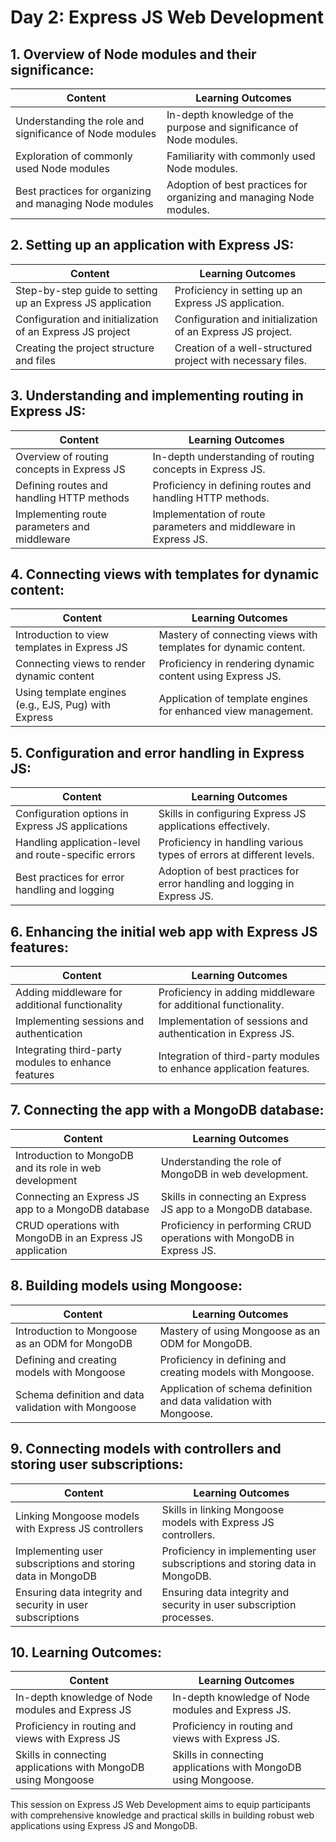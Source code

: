 # Day 2: Express JS Web Development

## 1. Overview of Node modules and their significance:

| Content                               | Learning Outcomes                                      |
|---------------------------------------|--------------------------------------------------------|
| Understanding the role and significance of Node modules | In-depth knowledge of the purpose and significance of Node modules.|
| Exploration of commonly used Node modules | Familiarity with commonly used Node modules.            |
| Best practices for organizing and managing Node modules | Adoption of best practices for organizing and managing Node modules.|

## 2. Setting up an application with Express JS:

| Content                               | Learning Outcomes                                      |
|---------------------------------------|--------------------------------------------------------|
| Step-by-step guide to setting up an Express JS application | Proficiency in setting up an Express JS application.    |
| Configuration and initialization of an Express JS project | Configuration and initialization of an Express JS project.|
| Creating the project structure and files | Creation of a well-structured project with necessary files.|

## 3. Understanding and implementing routing in Express JS:

| Content                               | Learning Outcomes                                      |
|---------------------------------------|--------------------------------------------------------|
| Overview of routing concepts in Express JS | In-depth understanding of routing concepts in Express JS.|
| Defining routes and handling HTTP methods | Proficiency in defining routes and handling HTTP methods.|
| Implementing route parameters and middleware | Implementation of route parameters and middleware in Express JS.|

## 4. Connecting views with templates for dynamic content:

| Content                               | Learning Outcomes                                      |
|---------------------------------------|--------------------------------------------------------|
| Introduction to view templates in Express JS | Mastery of connecting views with templates for dynamic content.|
| Connecting views to render dynamic content | Proficiency in rendering dynamic content using Express JS.|
| Using template engines (e.g., EJS, Pug) with Express | Application of template engines for enhanced view management.|

## 5. Configuration and error handling in Express JS:

| Content                               | Learning Outcomes                                      |
|---------------------------------------|--------------------------------------------------------|
| Configuration options in Express JS applications | Skills in configuring Express JS applications effectively.|
| Handling application-level and route-specific errors | Proficiency in handling various types of errors at different levels.|
| Best practices for error handling and logging | Adoption of best practices for error handling and logging in Express JS.|

## 6. Enhancing the initial web app with Express JS features:

| Content                               | Learning Outcomes                                      |
|---------------------------------------|--------------------------------------------------------|
| Adding middleware for additional functionality | Proficiency in adding middleware for additional functionality.|
| Implementing sessions and authentication | Implementation of sessions and authentication in Express JS.|
| Integrating third-party modules to enhance features | Integration of third-party modules to enhance application features.|

## 7. Connecting the app with a MongoDB database:

| Content                               | Learning Outcomes                                      |
|---------------------------------------|--------------------------------------------------------|
| Introduction to MongoDB and its role in web development | Understanding the role of MongoDB in web development.  |
| Connecting an Express JS app to a MongoDB database | Skills in connecting an Express JS app to a MongoDB database.|
| CRUD operations with MongoDB in an Express JS application | Proficiency in performing CRUD operations with MongoDB in Express JS.|

## 8. Building models using Mongoose:

| Content                               | Learning Outcomes                                      |
|---------------------------------------|--------------------------------------------------------|
| Introduction to Mongoose as an ODM for MongoDB | Mastery of using Mongoose as an ODM for MongoDB.        |
| Defining and creating models with Mongoose | Proficiency in defining and creating models with Mongoose.|
| Schema definition and data validation with Mongoose | Application of schema definition and data validation with Mongoose.|

## 9. Connecting models with controllers and storing user subscriptions:

| Content                               | Learning Outcomes                                      |
|---------------------------------------|--------------------------------------------------------|
| Linking Mongoose models with Express JS controllers | Skills in linking Mongoose models with Express JS controllers.|
| Implementing user subscriptions and storing data in MongoDB | Proficiency in implementing user subscriptions and storing data in MongoDB.|
| Ensuring data integrity and security in user subscriptions | Ensuring data integrity and security in user subscription processes.|

## 10. Learning Outcomes:

| Content                               | Learning Outcomes                                      |
|---------------------------------------|--------------------------------------------------------|
| In-depth knowledge of Node modules and Express JS | In-depth knowledge of Node modules and Express JS.     |
| Proficiency in routing and views with Express JS | Proficiency in routing and views with Express JS.      |
| Skills in connecting applications with MongoDB using Mongoose | Skills in connecting applications with MongoDB using Mongoose.|

This session on Express JS Web Development aims to equip participants with comprehensive knowledge and practical skills in building robust web applications using Express JS and MongoDB.
